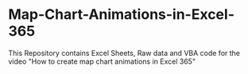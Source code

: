 # Map-Chart-Animations-in-Excel-365
This Repository contains Excel Sheets, Raw data and VBA code for the video "How to create map chart animations in Excel 365"
